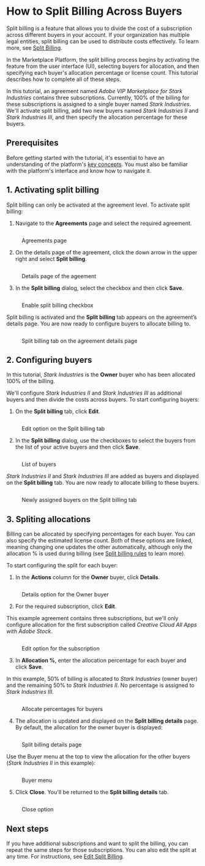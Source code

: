 # How to Split Billing Across Buyers

Split billing is a feature that allows you to divide the cost of a subscription across different buyers in your account. If your organization has multiple legal entities, split billing can be used to distribute costs effectively. To learn more, see [Split Billing](../../../modules-and-features/marketplace/billing/#split-billing).

In the Marketplace Platform, the split billing process begins by activating the feature from the user interface (UI), selecting buyers for allocation, and then specifying each buyer's allocation percentage or license count. This tutorial describes how to complete all of these steps.

In this tutorial, an agreement named _Adobe VIP Marketplace for Stark Industries_ contains three subscriptions. Currently, 100% of the billing for these subscriptions is assigned to a single buyer named _Stark Industries_. We'll activate split billing, add two new buyers named _Stark Industries II_ and _Stark Industries_ _III_, and then specify the allocation percentage for these buyers.

## Prerequisites

Before getting started with the tutorial, it's essential to have an understanding of the platform's [key concepts](../key-concepts.md). You must also be familiar with the platform's interface and know how to navigate it.

## 1. Activating split billing

Split billing can only be activated at the agreement level. To activate split billing:

1. Navigate to the **Agreements** page and select the required agreement.&#x20;

<figure><img src="../../../.gitbook/assets/Agreements (5).png" alt=""><figcaption><p>Agreements page</p></figcaption></figure>

2. On the details page of the agreement, click the down arrow<img src="../../../.gitbook/assets/icon_down_arrow.png" alt="" data-size="line"> in the upper right and select **Split billing**.

<figure><img src="../../../.gitbook/assets/split_billing.png" alt=""><figcaption><p>Details page of the ageement</p></figcaption></figure>

3. In the **Split billing** dialog, select the checkbox and then click **Save**.

<figure><img src="../../../.gitbook/assets/EnableSP (1).png" alt=""><figcaption><p>Enable split billing checkbox</p></figcaption></figure>

Split billing is activated and the **Split billing** tab appears on the agreement’s details page. You are now ready to configure buyers to allocate billing to.&#x20;

<figure><img src="../../../.gitbook/assets/SplitBillingTab (1).png" alt=""><figcaption><p>Split billing tab on the agreement details page</p></figcaption></figure>

## 2. Configuring buyers

In this tutorial, _Stark Industries_ is the **Owner** buyer who has been allocated 100% of the billing.&#x20;

We'll configure _Stark Industries II_ and _Stark Industries III_ as additional buyers and then divide the costs across buyers. To start configuring buyers:

1. On the **Split billing** tab, click **Edit**.&#x20;

<figure><img src="../../../.gitbook/assets/SplitBillingEdit (2).png" alt=""><figcaption><p>Edit option on the Split billing tab</p></figcaption></figure>

2. In the **Split billing** dialog, use the checkboxes to select the buyers from the list of your active buyers and then click **Save**.&#x20;

<figure><img src="../../../.gitbook/assets/SPBuyers (1).png" alt=""><figcaption><p>List of buyers</p></figcaption></figure>

_Stark Industries II_ and _Stark Industries III_ are added as buyers and displayed on the **Split billing** tab. You are now ready to allocate billing to these buyers.&#x20;

<figure><img src="../../../.gitbook/assets/SPBuyers1 (1).png" alt=""><figcaption><p>Newly assigned buyers on the Split billing tab</p></figcaption></figure>

## 3. Spliting allocations

Billing can be allocated by specifying percentages for each buyer. You can also specify the estimated license count. Both of these options are linked, meaning changing one updates the other automatically, although only the allocation % is used during billing (see [Split billing rules](../../../modules-and-features/marketplace/billing/#split-billing-rules) to learn more).

To start configuring the split for each buyer:

1. In the **Actions** column for the **Owner** buyer, click **Details**.

<figure><img src="../../../.gitbook/assets/Details (3).png" alt=""><figcaption><p>Details option for the Owner buyer</p></figcaption></figure>

2. For the required subscription, click **Edit**.

This example agreement contains three subscriptions, but we'll only configure allocation for the first subscription called _Creative Cloud All Apps with Adobe Stock_.

<figure><img src="../../../.gitbook/assets/SplitBillingSubscription (1).png" alt=""><figcaption><p>Edit option for the subscription</p></figcaption></figure>

3. In **Allocation %**, enter the allocation percentage for each buyer and click **Save**.&#x20;

In this example, 50% of billing is allocated to _Stark Industries_ (owner buyer) and the remaining 50% to _Stark Industries II_. No percentage is assigned to _Stark Industries III._&#x20;

<figure><img src="../../../.gitbook/assets/EditAllocation (1).png" alt=""><figcaption><p>Allocate percentages for buyers</p></figcaption></figure>

4. The allocation is updated and displayed on the **Split billing details** page. By default, the allocation for the owner buyer is displayed:

<figure><img src="../../../.gitbook/assets/Allocation (1).png" alt=""><figcaption><p>Split billing details page</p></figcaption></figure>

Use the Buyer menu at the top to view the allocation for the other buyers (_Stark Industries II_ in this example):&#x20;

<figure><img src="../../../.gitbook/assets/SPBuyers2 (1).png" alt=""><figcaption><p>Buyer menu</p></figcaption></figure>

5. Click **Close**. You'll be returned to the **Split billing details** tab.

<figure><img src="../../../.gitbook/assets/SPBuyers3 (1).png" alt=""><figcaption><p>Close option</p></figcaption></figure>

## Next steps

If you have additional subscriptions and want to split the billing, you can repeat the same steps for those subscriptions. You can also edit the split at any time. For instructions, see [Edit Split Billing](../../../modules-and-features/marketplace/billing/edit-split-billing.md).
